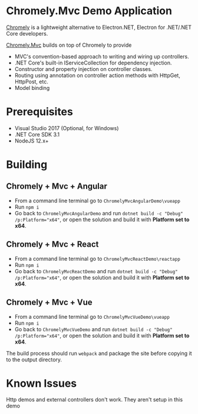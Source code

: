 # Chromely.Mvc Demo Application

[Chromely](https://github.com/chromelyapps/Chromely) is a lightweight alternative to Electron.NET, Electron for .NET/.NET Core developers.

[Chromely.Mvc](https://github.com/RupertAvery/Chromely.Mvc) builds on top of Chromely to provide

* MVC's convention-based approach to writing and wiring up controllers.
* .NET Core's built-in IServiceCollection for dependency injection.
* Constructor and property injection on controller classes.
* Routing using annotation on controller action methods with HttpGet, HttpPost, etc.
* Model binding

# Prerequisites

* Visual Studio 2017 (Optional, for Windows)
* .NET Core SDK 3.1
* NodeJS 12.x+

# Building

## Chromely + Mvc + Angular

* From a command line terminal go to `ChromelyMvcAngularDemo\vueapp`
* Run `npm i` 
* Go back to `ChromelyMvcAngularDemo` and run `dotnet build -c "Debug" /p:Platform="x64"`, or open the solution and build it with **Platform set to x64**.

## Chromely + Mvc + React

* From a command line terminal go to `ChromelyMvcReactDemo\reactapp`
* Run `npm i` 
* Go back to `ChromelyMvcReactDemo` and run `dotnet build -c "Debug" /p:Platform="x64"`, or open the solution and build it with **Platform set to x64**.

## Chromely + Mvc + Vue

* From a command line terminal go to `ChromelyMvcVueDemo\vueapp`
* Run `npm i` 
* Go back to `ChromelyMvcVueDemo` and run `dotnet build -c "Debug" /p:Platform="x64"`, or open the solution and build it with **Platform set to x64**.

The build process should run `webpack` and package the site before copying it to the output directory.

# Known Issues

Http demos and external controllers don't work. They aren't setup in this demo


